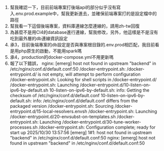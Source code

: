 1. 幫我確認一下，目前前端專案打後端api的部分似乎沒有寫入.env.prod.example中，幫我更新進去，並確保前端專案打的是設定檔中的路徑
2. 幫我看一下這個後端專案，資料庫連線怎麼連線的，請用zh-tw回復
3. 為甚麼不是用CI4的database進行連線，幫我修改，另外，他這樣是不是沒有吃到最外層的db連線資訊設定
4. 承3，目前後端專案的db設定是否與專案根目錄的.env.prod相匹配，我目前看是用php原生的啟動，不能用spark嗎
5. 承4，production的docker-compose.yml不用更新嗎
6. 報了以下錯誤，
nginx: [emerg] host not found in upstream "backend" in /etc/nginx/conf.d/default.conf:50
/docker-entrypoint.sh: /docker-entrypoint.d/ is not empty, will attempt to perform configuration
/docker-entrypoint.sh: Looking for shell scripts in /docker-entrypoint.d/
/docker-entrypoint.sh: Launching /docker-entrypoint.d/10-listen-on-ipv6-by-default.sh
10-listen-on-ipv6-by-default.sh: info: Getting the checksum of /etc/nginx/conf.d/default.conf
10-listen-on-ipv6-by-default.sh: info: /etc/nginx/conf.d/default.conf differs from the packaged version
/docker-entrypoint.sh: Sourcing /docker-entrypoint.d/15-local-resolvers.envsh
/docker-entrypoint.sh: Launching /docker-entrypoint.d/20-envsubst-on-templates.sh
/docker-entrypoint.sh: Launching /docker-entrypoint.d/30-tune-worker-processes.sh
/docker-entrypoint.sh: Configuration complete; ready for start up
2025/10/30 13:57:56 [emerg] 1#1: host not found in upstream "backend" in /etc/nginx/conf.d/default.conf:50
nginx: [emerg] host not found in upstream "backend" in /etc/nginx/conf.d/default.conf:50